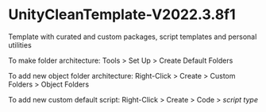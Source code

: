 # UnityCleanTemplate-V2022.3.8f1
 Template with curated and custom packages, script templates and personal utilities

To make folder architecture: Tools > Set Up > Create Default Folders

To add new object folder architecture: Right-Click > Create > Custom Folders > Object Folders

To add new custom default script: Right-Click > Create > Code > *script type*